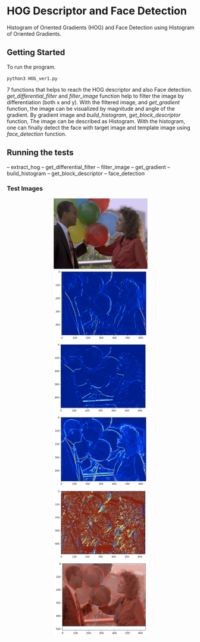 # HOG Descriptor and Face Detection

Histogram of Oriented Gradients (HOG) and Face Detection using Histogram of Oriented Gradients.

## Getting Started

To run the program.

```
python3 HOG_ver1.py
```

7 functions that helps to reach the HOG descriptor and also Face detection.
*get_differential_filter* and *filter_image* function help to filter the image by differentiation (both x and y).
With the filtered image, and *get_gradient* function, the image can be visualized by magnitude and angle of the gradient.
By gradient image and *build_histogram*, *get_block_descriptor* function, The image can be described as
Histogram. With the histogram, one can finally detect the face with target image and template image using *face_detection* function.


## Running the tests

– extract_hog
– get_differential_filter
– filter_image
– get_gradient
– build_histogram
– get_block_descriptor
– face_detection

### Test Images

<div style="text-align:center"><img src="./img/original.png" width="50%" height="50%">
<div style="text-align:center"><img src="./img/im_dx.png" width="50%" height="50%">
<div style="text-align:center"><img src="./img/im_dy.png" width="50%" height="50%">
<div style="text-align:center"><img src="./img/grad_mag.png" width="50%" height="50%">
<div style="text-align:center"><img src="./img/grad_angle.png" width="50%" height="50%">
<div style="text-align:center"><img src="./img/HOG.png" width="50%" height="50%">
